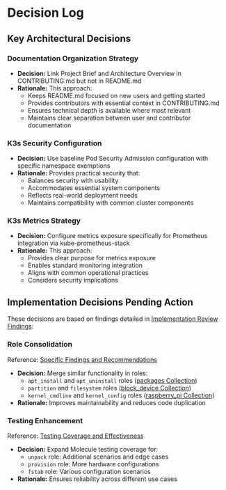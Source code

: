 # Decision Log

## Key Architectural Decisions

### Documentation Organization Strategy
- **Decision:** Link Project Brief and Architecture Overview in CONTRIBUTING.md but not in README.md
- **Rationale:** This approach:
  - Keeps README.md focused on new users and getting started
  - Provides contributors with essential context in CONTRIBUTING.md
  - Ensures technical depth is available where most relevant
  - Maintains clear separation between user and contributor documentation

### K3s Security Configuration
- **Decision:** Use baseline Pod Security Admission configuration with specific namespace exemptions
- **Rationale:** Provides practical security that:
  - Balances security with usability
  - Accommodates essential system components
  - Reflects real-world deployment needs
  - Maintains compatibility with common cluster components

### K3s Metrics Strategy
- **Decision:** Configure metrics exposure specifically for Prometheus integration via kube-prometheus-stack
- **Rationale:** This approach:
  - Provides clear purpose for metrics exposure
  - Enables standard monitoring integration
  - Aligns with common operational practices
  - Considers security implications

## Implementation Decisions Pending Action
These decisions are based on findings detailed in [Implementation Review Findings](implementationReviewFindings.md):

### Role Consolidation
Reference: [Specific Findings and Recommendations](implementationReviewFindings.md#specific-findings-and-recommendations)
- **Decision:** Merge similar functionality in roles:
  - `apt_install` and `apt_uninstall` roles ([packages Collection](implementationReviewFindings.md#packages-collection))
  - `partition` and `filesystem` roles ([block_device Collection](implementationReviewFindings.md#block_device-collection))
  - `kernel_cmdline` and `kernel_config` roles ([raspberry_pi Collection](implementationReviewFindings.md#raspberry_pi-collection))
- **Rationale:** Improves maintainability and reduces code duplication

### Testing Enhancement
Reference: [Testing Coverage and Effectiveness](implementationReviewFindings.md#testing-coverage-and-effectiveness)
- **Decision:** Expand Molecule testing coverage for:
  - `unpack` role: Additional scenarios and edge cases
  - `provision` role: More hardware configurations
  - `fstab` role: Various configuration scenarios
- **Rationale:** Ensures reliability across different use cases


